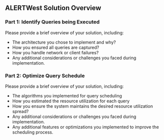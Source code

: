 ## ALERTWest Solution Overview

### Part 1: Identify Queries being Executed
Please provide a brief overview of your solution, including:
- The architecture you chose to implement and why?
- How you ensured all queries are captured?
- How you handle network or client failures?
- Any additional considerations or challenges you faced during implementation.

### Part 2: Optimize Query Schedule
Please provide a brief overview of your solution, including:
- The algorithms you implemented for query scheduling
- How you estimated the resource utilization for each query
- How you ensure the system maintains the desired resource utilization spread?
- Any additional considerations or challenges you faced during implementation.
- Any additional features or optimizations you implemented to improve the scheduling process.
